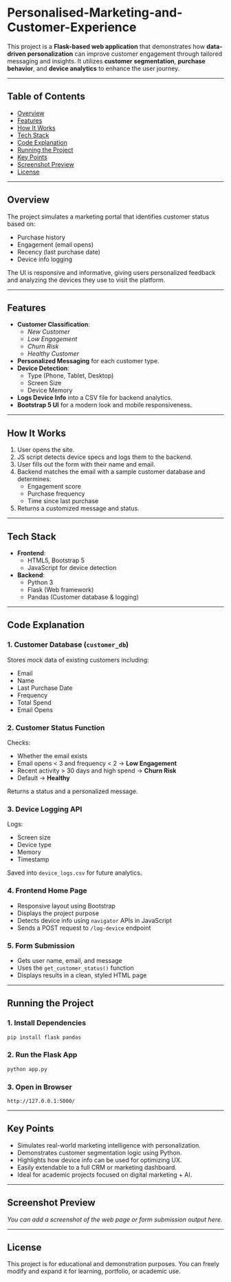 # Personalised-Marketing-and-Customer-Experience

This project is a **Flask-based web application** that demonstrates how **data-driven personalization** can improve customer engagement through tailored messaging and insights. It utilizes **customer segmentation**, **purchase behavior**, and **device analytics** to enhance the user journey.

---

## Table of Contents

- [Overview](#overview)
- [Features](#features)
- [How It Works](#how-it-works)
- [Tech Stack](#tech-stack)
- [Code Explanation](#code-explanation)
- [Running the Project](#running-the-project)
- [Key Points](#key-points)
- [Screenshot Preview](#screenshot-preview)
- [License](#license)

---

## Overview

The project simulates a marketing portal that identifies customer status based on:
- Purchase history
- Engagement (email opens)
- Recency (last purchase date)
- Device info logging

The UI is responsive and informative, giving users personalized feedback and analyzing the devices they use to visit the platform.

---

## Features

- **Customer Classification**:
  - *New Customer*
  - *Low Engagement*
  - *Churn Risk*
  - *Healthy Customer*
- **Personalized Messaging** for each customer type.
- **Device Detection**:
  - Type (Phone, Tablet, Desktop)
  - Screen Size
  - Device Memory
- **Logs Device Info** into a CSV file for backend analytics.
- **Bootstrap 5 UI** for a modern look and mobile responsiveness.

---

## How It Works

1. User opens the site.
2. JS script detects device specs and logs them to the backend.
3. User fills out the form with their name and email.
4. Backend matches the email with a sample customer database and determines:
   - Engagement score
   - Purchase frequency
   - Time since last purchase
5. Returns a customized message and status.

---

## Tech Stack

- **Frontend**:
  - HTML5, Bootstrap 5
  - JavaScript for device detection
- **Backend**:
  - Python 3
  - Flask (Web framework)
  - Pandas (Customer database & logging)

---

## Code Explanation

### 1. **Customer Database (`customer_db`)**

Stores mock data of existing customers including:
- Email
- Name
- Last Purchase Date
- Frequency
- Total Spend
- Email Opens

### 2. **Customer Status Function**

Checks:
- Whether the email exists
- Email opens < 3 and frequency < 2 → **Low Engagement**
- Recent activity > 30 days and high spend → **Churn Risk**
- Default → **Healthy**

Returns a status and a personalized message.

### 3. **Device Logging API**

Logs:
- Screen size
- Device type
- Memory
- Timestamp

Saved into `device_logs.csv` for future analytics.

### 4. **Frontend Home Page**

- Responsive layout using Bootstrap
- Displays the project purpose
- Detects device info using `navigator` APIs in JavaScript
- Sends a POST request to `/log-device` endpoint

### 5. **Form Submission**

- Gets user name, email, and message
- Uses the `get_customer_status()` function
- Displays results in a clean, styled HTML page

---

## Running the Project

### 1. **Install Dependencies**
```bash
pip install flask pandas
```

### 2. **Run the Flask App**
```bash
python app.py
```

### 3. **Open in Browser**
```
http://127.0.0.1:5000/
```

---

## Key Points

- Simulates real-world marketing intelligence with personalization.
- Demonstrates customer segmentation logic using Python.
- Highlights how device info can be used for optimizing UX.
- Easily extendable to a full CRM or marketing dashboard.
- Ideal for academic projects focused on digital marketing + AI.

---

## Screenshot Preview

*You can add a screenshot of the web page or form submission output here.*

---

## License

This project is for educational and demonstration purposes. You can freely modify and expand it for learning, portfolio, or academic use.
